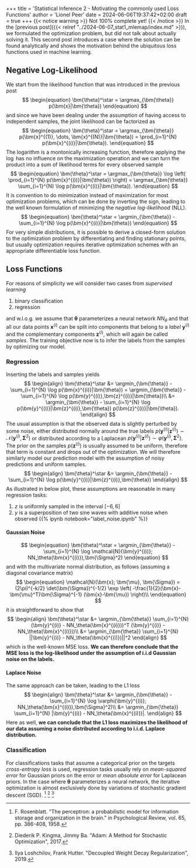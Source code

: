 +++
title = 'Statistical Inference 2 - Motivating the commonly used Loss Functions'
author = 'Lionel Peer'
date = 2024-06-06T19:37:42+02:00
draft = true
+++
{{< notice warning >}}
Not 100% complete yet!
{{< /notice >}}
In the [previous post]({{< relref "../2024-06-07_stat1_mlemap/index.md" >}}), we formulated the optimization problem, but did not talk about actually solving it. This second post introduces a case where the solution can be found analytically and shows the motivation behind the ubiquitous loss functions used in machine learning.

## Negative Log-Likelihood
We start from the likelihood function that was introduced in the previous post
$$
\begin{equation}
\bm{\theta}^\star = \argmax_{\bm{\theta}} p(\bm{x}|\bm{\theta})
\end{equation}
$$
and since we have been dealing under the assumption of having access to independent samples, the joint likelihood can be factorized as
$$
\begin{equation}
    \bm{\theta}^\star = \argmax_{\bm{\theta}} p(\bm{x}^{(1)}, \dots, \bm{x}^{(N)}|\bm{\theta}) = \prod_{i=1}^{N} p(\bm{x}^{(i)}|\bm{\theta}).
\end{equation}
$$
The logarithm is a montonically increasing function, therefore applying the $\log$ has no influence on the maximization operation and we can turn the product into a sum of likelihood terms for every observed sample
$$
\begin{equation}
    \bm{\theta}^\star = \argmax_{\bm{\theta}} \log \left( \prod_{i=1}^{N} p(\bm{x}^{(i)}|\bm{\theta}) \right) = \argmax_{\bm{\theta}} \sum_{i=1}^{N} \log p(\bm{x}^{(i)}|\bm{\theta}).
\end{equation}
$$
It is convention to do minimization instead of maximization for most optimization problems, which can be done by inverting the sign, leading to the well known formulation of minimizing the *negative log-likelihood* (NLL).
$$
\begin{equation}
    \bm{\theta}^\star = \argmin_{\bm{\theta}} - \sum_{i=1}^{N} \log p(\bm{x}^{(i)}|\bm{\theta})
\end{equation}
$$
For very simple distributions, it is possible to derive a closed-form solution to the optimization problem by differentiating and finding stationary points, but usually optimization requires iterative optimization schemes with an appropriate differentiable loss function. 

## Loss Functions
For reasons of simplicity we will consider two cases from *supervised learning*
1. binary classification
2. regression

and w.l.o.g. we assume that $\bm{\theta}$ parameterizes a neural network $NN_\theta$ and that all our data points $\bm{x}^{(i)}$ can be split into components that belong to a *label* $\bm{y}^{(i)}$ and the complementary components $\bm{z}^{(i)}$, which will again be called *samples*. The training objective now is to infer the labels from the samples by optimizing our model.

### Regression
Inserting the labels and samples yields
$$
\begin{align}
    \bm{\theta}^\star &= \argmin_{\bm{\theta}} - \sum_{i=1}^{N} \log p(\bm{x}^{(i)}|\bm{\theta}) = \argmin_{\bm{\theta}} - \sum_{i=1}^{N} \log p(\bm{y}^{(i)},\bm{z}^{(i)}|\bm{\theta})\\
    &= \argmin_{\bm{\theta}} - \sum_{i=1}^{N} \log p(\bm{y}^{(i)}|\bm{z}^{(i)},\bm{\theta}) p(\bm{z}^{(i)}|\bm{\theta}).
\end{align}
$$
The usual assumption is that the observed data is slightly perturbed by some noise, either distributed normally around the true labels $p(\bm{y}^{(i)}|\bm{z}^{(i)}) \sim \mathcal{N}(\bm{y}^{(i)}, \bm{\Sigma}^2)$ or distributed according to a Laplacean $p(\bm{y}^{(i)}|\bm{z}^{(i)}) \sim \varphi (\bm{y}^{(i)}, \bm{\Sigma}^2)$. The prior on the samples $p(\bm{z}^{(i)})$ is usually assumed to be uniform, therefore that term is constant and drops out of the optimization. We will therefore similarly model our prediction model with the assumption of noisy predictions and uniform samples.
$$
\begin{align}
\bm{\theta}^\star &= \argmin_{\bm{\theta}} - \sum_{i=1}^{N} \log p(\bm{y}^{(i)}|\bm{z}^{(i)},\bm{\theta})
\end{align}
$$
As illustrated in below plot, these assumptions are reasonable in many regression tasks:
1. $z$ is uniformly sampled in the interval $[-6,6]$
2. $y$ is a superposition of two sine waves with additive noise when observed
{{% ipynb notebook="label_noise.ipynb" %}}
#### Gaussian Noise
$$
\begin{equation}
\bm{\theta}^\star = \argmin_{\bm{\theta}} - \sum_{i=1}^{N} \log \mathcal{N}(\bm{y}^{(i)}; NN_\theta(\bm{x}^{(i)}),\bm{\Sigma}^2)
\end{equation}
$$
and with the multivariate normal distribution, as follows (assuming a diagonal covariance matrix)
$$
\begin{equation}
\mathcal{N}(\bm{x}; \bm{\mu}, \bm{\Sigma}) = (2\pi)^{-k/2} \det(\bm{\Sigma})^{-1/2} \exp \left( -\frac{1}{2}(\bm{x}-\bm{\mu}^T)\bm{\Sigma}^{-1} (\bm{x}-\bm{\mu}) \right)\\
\end{equation}
$$
it is straightforward to show that
$$
\begin{align}
\bm{\theta}^\star &= \argmin_{\bm{\theta}} \sum_{i=1}^{N} (\bm{y}^{(i)} - NN_\theta(\bm{x}^{(i)}))^T (\bm{y}^{(i)} - NN_\theta(\bm{x}^{(i)}))\\
&= \argmin_{\bm{\theta}} \sum_{i=1}^{N} ||\bm{y}^{(i)} - NN_\theta(\bm{x}^{(i)})||^2
\end{align}
$$
which is the well-known MSE loss. **We can therefore conclude that the MSE loss is the log-likelihood under the assumption of i.i.d Gaussian noise on the labels.**
#### Laplace Noise
The same approach can be taken, leading to the L1 loss
$$
\begin{align}
\bm{\theta}^\star &= \argmin_{\bm{\theta}} - \sum_{i=1}^{N} \log \varphi(\bm{y}^{(i)}; NN_\theta(\bm{x}^{(i)}),\bm{\Sigma}^2)\\
&= \argmin_{\bm{\theta}} \sum_{i=1}^{N} |\bm{y}^{(i)} - NN_\theta(\bm{x}^{(i)})|.
\end{align}
$$
Here as well, **we can conclude that the L1 loss maximizes the likelihood of our data assuming a noise distributed according to i.i.d. Laplace distribution.**
### Classification

For classifications tasks that assume a categorical prior on the targets *cross-entropy loss* is used, regression tasks usually rely on *mean-squared error* for Gaussian priors on the error or *mean absolute error* for Laplacean priors. In the case where $\bm{\theta}$ parameterizes a neural network, the iterative optimization is almost exclusively done by variations of stochastic gradient descent (SGD). [^2] [^3] [^4]

[^2]: F. Rosenblatt. "The perceptron: a probabilistic model for information storage and organization in the brain." in Psychological Review, vol. 65, pp. 386-408, 1958.
[^3]: Diederik P. Kingma, Jimmy Ba. "Adam: A Method for Stochastic Optimization", 2017.
[^4]: Ilya Loshchilov, Frank Hutter. "Decoupled Weight Decay Regularization", 2019.